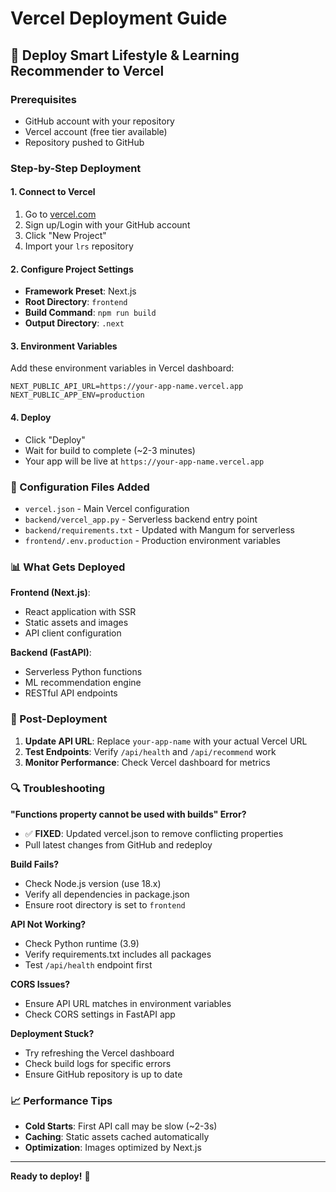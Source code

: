 # Vercel Deployment Guide

## 🚀 Deploy Smart Lifestyle & Learning Recommender to Vercel

### Prerequisites
- GitHub account with your repository
- Vercel account (free tier available)
- Repository pushed to GitHub

### Step-by-Step Deployment

#### 1. **Connect to Vercel**
1. Go to [vercel.com](https://vercel.com)
2. Sign up/Login with your GitHub account
3. Click "New Project"
4. Import your `lrs` repository

#### 2. **Configure Project Settings**
- **Framework Preset**: Next.js
- **Root Directory**: `frontend`
- **Build Command**: `npm run build`
- **Output Directory**: `.next`

#### 3. **Environment Variables**
Add these environment variables in Vercel dashboard:
```
NEXT_PUBLIC_API_URL=https://your-app-name.vercel.app
NEXT_PUBLIC_APP_ENV=production
```

#### 4. **Deploy**
- Click "Deploy"
- Wait for build to complete (~2-3 minutes)
- Your app will be live at `https://your-app-name.vercel.app`

### 🔧 Configuration Files Added

- `vercel.json` - Main Vercel configuration
- `backend/vercel_app.py` - Serverless backend entry point
- `backend/requirements.txt` - Updated with Mangum for serverless
- `frontend/.env.production` - Production environment variables

### 📊 What Gets Deployed

**Frontend (Next.js)**:
- React application with SSR
- Static assets and images
- API client configuration

**Backend (FastAPI)**:
- Serverless Python functions
- ML recommendation engine
- RESTful API endpoints

### 🎯 Post-Deployment

1. **Update API URL**: Replace `your-app-name` with your actual Vercel URL
2. **Test Endpoints**: Verify `/api/health` and `/api/recommend` work
3. **Monitor Performance**: Check Vercel dashboard for metrics

### 🔍 Troubleshooting

**"Functions property cannot be used with builds" Error?**
- ✅ **FIXED**: Updated vercel.json to remove conflicting properties
- Pull latest changes from GitHub and redeploy

**Build Fails?**
- Check Node.js version (use 18.x)
- Verify all dependencies in package.json
- Ensure root directory is set to `frontend`

**API Not Working?**
- Check Python runtime (3.9)
- Verify requirements.txt includes all packages
- Test `/api/health` endpoint first

**CORS Issues?**
- Ensure API URL matches in environment variables
- Check CORS settings in FastAPI app

**Deployment Stuck?**
- Try refreshing the Vercel dashboard
- Check build logs for specific errors
- Ensure GitHub repository is up to date

### 📈 Performance Tips

- **Cold Starts**: First API call may be slow (~2-3s)
- **Caching**: Static assets cached automatically
- **Optimization**: Images optimized by Next.js

---
**Ready to deploy!** 🎉

